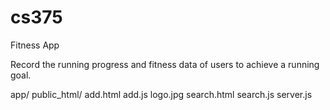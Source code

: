 # cs375
Fitness App

Record the running progress and fitness data of users to achieve a running goal.

app/
  public_html/
    add.html
    add.js
    logo.jpg
    search.html
    search.js
  server.js
